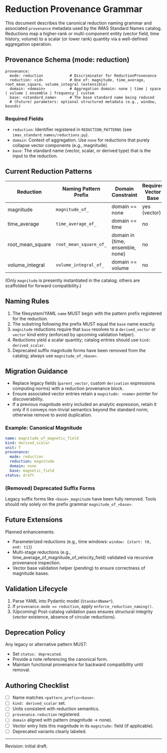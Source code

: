 # Reduction Provenance Grammar

This document describes the canonical reduction naming grammar and associated
`provenance` metadata used by the IMAS Standard Names catalog. Reductions map a
higher-rank or multi-component entity (vector field, time history, volume) to a
scalar (or lower rank) quantity via a well-defined aggregation operation.

## Provenance Schema (mode: reduction)

```
provenance:
  mode: reduction            # Discriminator for ReductionProvenance
  reduction: <id>            # One of: magnitude, time_average, root_mean_square, volume_integral (extensible)
  domain: <domain>           # Aggregation domain: none | time | space | volume | ensemble | frequency | custom
  base: <standard_name>      # The base standard name being reduced
  # (Future) parameters: optional structured metadata (e.g., window, bounds)
```

### Required Fields

- `reduction`: Identifier registered in `REDUCTION_PATTERNS` (see `imas_standard_names/reductions.py`).
- `domain`: Context of aggregation. Use `none` for reductions that purely collapse vector components (e.g., magnitude).
- `base`: The standard name (vector, scalar, or derived type) that is the input to the reduction.

## Current Reduction Patterns

| Reduction        | Naming Pattern Prefix  | Domain Constraint                | Requires Vector Base | Example Name                                     |
| ---------------- | ---------------------- | -------------------------------- | -------------------- | ------------------------------------------------ |
| magnitude        | `magnitude_of_`        | domain == none                   | yes (vector)         | magnitude_of_magnetic_field                      |
| time_average     | `time_average_of_`     | domain == time                   | no                   | time_average_of_electron_temperature (future)    |
| root_mean_square | `root_mean_square_of_` | domain in {time, ensemble, none} | no                   | root_mean_square_of_density_fluctuation (future) |
| volume_integral  | `volume_integral_of_`  | domain == volume                 | no                   | volume_integral_of_radiated_power (future)       |

(Only `magnitude` is presently instantiated in the catalog; others are scaffolded for forward compatibility.)

## Naming Rules

1. The filesystem/YAML `name` MUST begin with the pattern prefix registered for the reduction.
2. The substring following the prefix MUST equal the `base` name exactly.
3. `magnitude` reductions require that `base` resolves to a `derived_vector` or `vector` kind entry (enforced by upcoming validation helper).
4. Reductions yield a scalar quantity; catalog entries should use `kind: derived_scalar`.
5. Deprecated suffix magnitude forms have been removed from the catalog; always use `magnitude_of_<base>`.

## Migration Guidance

- Replace legacy fields (`parent_vector`, custom `derivation` expressions computing norms) with a reduction provenance block.
- Ensure associated vector entries retain a `magnitude: <name>` pointer for discoverability.
- If a previous magnitude entry included an analytic expression, retain it only if it conveys non-trivial semantics beyond the standard norm; otherwise remove to avoid duplication.

### Example: Canonical Magnitude

```yaml
name: magnitude_of_magnetic_field
kind: derived_scalar
unit: T
provenance:
  mode: reduction
  reduction: magnitude
  domain: none
  base: magnetic_field
status: draft
```

### (Removed) Deprecated Suffix Forms

Legacy suffix forms like `<base>_magnitude` have been fully removed. Tools should rely
solely on the prefix grammar `magnitude_of_<base>`.

## Future Extensions

Planned enhancements:

- Parameterized reductions (e.g., time windows: `window: {start: t0, end: t1}`)
- Multi-stage reductions (e.g., time_average_of_magnitude_of_velocity_field) validated via recursive provenance inspection.
- Vector base validation helper (pending) to ensure correctness of magnitude bases.

## Validation Lifecycle

1. Parse YAML into Pydantic model (`StandardName*`).
2. If `provenance.mode == reduction`, apply `enforce_reduction_naming()`.
3. (Upcoming) Post-catalog validation pass ensures structural integrity (vector existence, absence of circular reductions).

## Deprecation Policy

Any legacy or alternative pattern MUST:

- Set `status: deprecated`.
- Provide a note referencing the canonical form.
- Maintain functional provenance for backward compatibility until removal.

## Authoring Checklist

- [ ] Name matches `<pattern_prefix><base>`.
- [ ] `kind: derived_scalar` set.
- [ ] Units consistent with reduction semantics.
- [ ] `provenance.reduction` registered.
- [ ] `domain` aligned with pattern (magnitude -> none).
- [ ] Vector entry lists this magnitude in its `magnitude:` field (if applicable).
- [ ] Deprecated variants clearly labeled.

---

Revision: initial draft.
